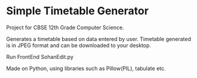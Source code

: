 # Simple Timetable Generator
Project for CBSE 12th Grade Computer Science.

Generates a timetable based on data entered by user. Timetable generated is in JPEG format and can be downloaded to your desktop.

Run FrontEnd SohanEdit.py

Made on Python, using libraries such as Pillow(PIL), tabulate etc.
